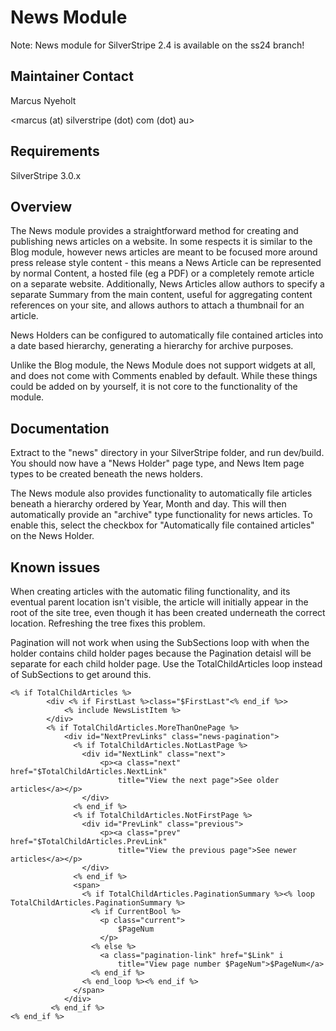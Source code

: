 # News Module

Note: News module for SilverStripe 2.4 is available on the ss24 branch!

## Maintainer Contact

Marcus Nyeholt

<marcus (at) silverstripe (dot) com (dot) au>

## Requirements

SilverStripe 3.0.x

## Overview

The News module provides a straightforward method for creating and publishing
news articles on a website. In some respects it is similar to the Blog module,
however news articles are meant to be focused more around press release style
content - this means a News Article can be represented by normal Content, 
a hosted file (eg a PDF) or a completely remote article on a separate website.
Additionally, News Articles allow authors to specify a separate Summary from
the main content, useful for aggregating content references on your site, and
allows authors to attach a thumbnail for an article.

News Holders can be configured to automatically file contained articles into
a date based hierarchy, generating a hierarchy for archive purposes. 

Unlike the Blog module, the News Module does not support widgets at all, and
does not come with Comments enabled by default. While these things could be
added on by yourself, it is not core to the functionality of the module. 

## Documentation

Extract to the "news" directory in your SilverStripe folder, and run dev/build.
You should now have a "News Holder" page type, and News Item page types to be
created beneath the news holders. 

The News module also provides functionality to automatically file 
articles beneath a hierarchy ordered by Year, Month and day. This will then
automatically provide an "archive" type functionality for news articles. To 
enable this, select the checkbox for "Automatically file contained articles" 
on the News Holder. 

## Known issues

When creating articles with the automatic filing functionality, and its 
eventual parent location isn't visible, the article will initially appear in 
the root of the site tree, even though it has been created underneath the
correct location. Refreshing the tree fixes this problem. 

Pagination will not work when using the SubSections loop with when the holder
contains child holder pages because the Pagination detaisl will be separate for
each child holder page.
Use the TotalChildArticles loop instead of SubSections to get around this.

```
<% if TotalChildArticles %>
		<div <% if FirstLast %>class="$FirstLast"<% end_if %>>
			<% include NewsListItem %>
		</div>
		<% if TotalChildArticles.MoreThanOnePage %>
			<div id="NextPrevLinks" class="news-pagination">
			  <% if TotalChildArticles.NotLastPage %>
				<div id="NextLink" class="next">
					<p><a class="next" href="$TotalChildArticles.NextLink" 
						title="View the next page">See older articles</a></p>
				</div>
			  <% end_if %>
			  <% if TotalChildArticles.NotFirstPage %>
				<div id="PrevLink" class="previous">
					<p><a class="prev" href="$TotalChildArticles.PrevLink" 
						title="View the previous page">See newer articles</a></p>
				</div>
			  <% end_if %>
			  <span>
				<% if TotalChildArticles.PaginationSummary %><% loop TotalChildArticles.PaginationSummary %>
				  <% if CurrentBool %>
					<p class="current">
						$PageNum
					</p>
				  <% else %>
					<a class="pagination-link" href="$Link" i
						title="View page number $PageNum">$PageNum</a>
				  <% end_if %>
				<% end_loop %><% end_if %>
			  </span>
			</div>
		 <% end_if %>
<% end_if %>
```

